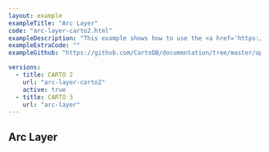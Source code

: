 ```yaml
---
layout: example
exampleTitle: "Arc Layer"
code: "arc-layer-carto2.html"
exampleDescription: "This example shows how to use the <a href='https://deck.gl/docs/api-reference/layers/arc-layer' target='_blank'>ArcLayer</a> to render raised arcs joining pairs of source and target points."
exampleExtraCode: ""
exampleGithub: "https://github.com/CartoDB/documentation/tree/master/app/content/google-maps/examples/advanced-examples/arc-layer-carto2.html"

versions:
  - title: CARTO 2
    url: "arc-layer-carto2"
    active: true
  - title: CARTO 3
    url: "arc-layer"
---
```

## Arc Layer